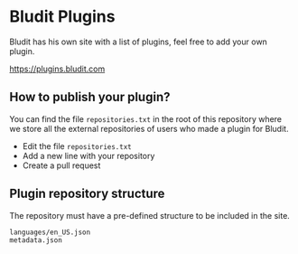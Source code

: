 # Bludit Plugins
Bludit has his own site with a list of plugins, feel free to add your own plugin.

https://plugins.bludit.com

## How to publish your plugin?
You can find the file `repositories.txt` in the root of this repository where we store all the external repositories of users who made a plugin for Bludit.
- Edit the file `repositories.txt`
- Add a new line with your repository
- Create a pull request

## Plugin repository structure
The repository must have a pre-defined structure to be included in the site.
```
languages/en_US.json
metadata.json
```
